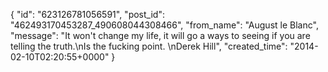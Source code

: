  {
   "id": "623126781056591",
   "post_id": "462493170453287_490608044308466",
   "from_name": "August le Blanc",
   "message": "It won't change my life, it will go a ways to seeing if you are telling the truth.\nIs the fucking point. \nDerek Hill",
   "created_time": "2014-02-10T02:20:55+0000"
 }
